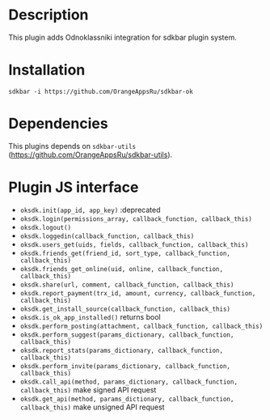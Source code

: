 # Description
This plugin adds Odnoklassniki integration for sdkbar plugin system.

# Installation

`sdkbar -i https://github.com/OrangeAppsRu/sdkbar-ok`

# Dependencies

This plugins depends on `sdkbar-utils` (https://github.com/OrangeAppsRu/sdkbar-utils).

# Plugin JS interface

- `oksdk.init(app_id, app_key)` :deprecated
- `oksdk.login(permissions_array, callback_function, callback_this)`
- `oksdk.logout()`
- `oksdk.loggedin(callback_function, callback_this)`
- `oksdk.users_get(uids, fields, callback_function, callback_this)`
- `oksdk.friends_get(friend_id, sort_type, callback_function, callback_this)`
- `oksdk.friends_get_online(uid, online, callback_function, callback_this)`
- `oksdk.share(url, comment, callback_function, callback_this)`
- `oksdk.report_payment(trx_id, amount, currency, callback_function, callback_this)`
- `oksdk.get_install_source(callback_function, callback_this)`
- `oksdk.is_ok_app_installed()` returns bool
- `oksdk.perform_posting(attachment, callback_function, callback_this)` 
- `oksdk.perform_suggest(params_dictionary, callback_function, callback_this)`
- `oksdk.report_stats(params_dictionary, callback_function, callback_this)`
- `oksdk.perform_invite(params_dictionary, callback_function, callback_this)`
- `oksdk.call_api(method, params_dictionary, callback_function, callback_this)` make signed API request
- `oksdk.get_api(method, params_dictionary, callback_function, callback_this)` make unsigned API request
